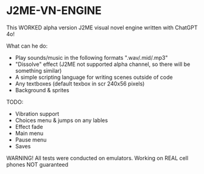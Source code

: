 # J2ME-VN-ENGINE

This WORKED alpha version J2ME visual novel engine written with ChatGPT 4o!

What can he do:
* Play sounds/music in the following formats ".wav/.mid/.mp3"
* "Dissolve" effect (J2ME not supported alpha channel, so there will be something similar)
* A simple scripting language for writing scenes outside of code
* Any textboxes (default texbox in scr 240x56 pixels)
* Background & sprites

TODO:
* Vibration support
* Choices menu & jumps on any lables
* Effect fade
* Main menu
* Pause menu
* Saves

WARNING!
All tests were conducted on emulators. Working on REAL cell phones NOT guaranteed
